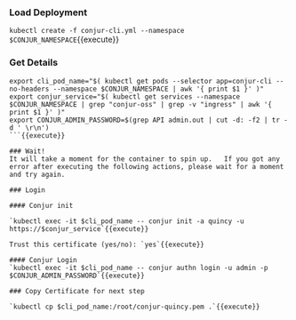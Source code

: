 

### Load Deployment

`kubectl create -f conjur-cli.yml --namespace $CONJUR_NAMESPACE`{{execute}}

### Get Details

```
export cli_pod_name="$( kubectl get pods --selector app=conjur-cli --no-headers --namespace $CONJUR_NAMESPACE | awk '{ print $1 }' )"
export conjur_service="$( kubectl get services --namespace $CONJUR_NAMESPACE | grep "conjur-oss" | grep -v "ingress" | awk '{ print $1 }' )"
export CONJUR_ADMIN_PASSWORD=$(grep API admin.out | cut -d: -f2 | tr -d ' \r\n')
```{{execute}}

### Wait!
It will take a moment for the container to spin up.   If you got any error after executing the following actions, please wait for a moment and try again.

### Login

#### Conjur init

`kubectl exec -it $cli_pod_name -- conjur init -a quincy -u https://$conjur_service`{{execute}}

Trust this certificate (yes/no): `yes`{{execute}}

#### Conjur Login
`kubectl exec -it $cli_pod_name -- conjur authn login -u admin -p $CONJUR_ADMIN_PASSWORD`{{execute}}

### Copy Certificate for next step

`kubectl cp $cli_pod_name:/root/conjur-quincy.pem .`{{execute}}
